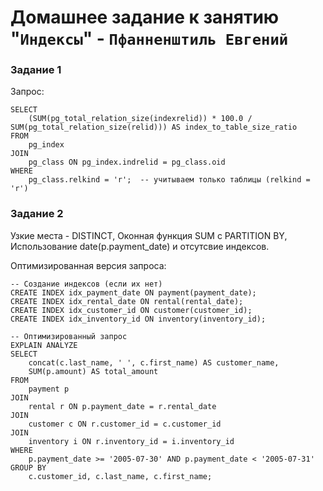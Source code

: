 # Домашнее задание к занятию "`Индексы`" - `Пфанненштиль Евгений`


### Задание 1

Запрос:

    SELECT 
        (SUM(pg_total_relation_size(indexrelid)) * 100.0 / SUM(pg_total_relation_size(relid))) AS index_to_table_size_ratio
    FROM 
        pg_index
    JOIN 
        pg_class ON pg_index.indrelid = pg_class.oid
    WHERE 
        pg_class.relkind = 'r';  -- учитываем только таблицы (relkind = 'r')
  
### Задание 2

Узкие места - DISTINCT, Оконная функция SUM с PARTITION BY, Использование date(p.payment_date) и отсутсвие индексов.

Оптимизированная версия запроса:

    -- Создание индексов (если их нет)
    CREATE INDEX idx_payment_date ON payment(payment_date);
    CREATE INDEX idx_rental_date ON rental(rental_date);
    CREATE INDEX idx_customer_id ON customer(customer_id);
    CREATE INDEX idx_inventory_id ON inventory(inventory_id);

    -- Оптимизированный запрос
    EXPLAIN ANALYZE
    SELECT 
        concat(c.last_name, ' ', c.first_name) AS customer_name,
        SUM(p.amount) AS total_amount
    FROM 
        payment p
    JOIN 
        rental r ON p.payment_date = r.rental_date
    JOIN 
        customer c ON r.customer_id = c.customer_id
    JOIN 
        inventory i ON r.inventory_id = i.inventory_id
    WHERE 
        p.payment_date >= '2005-07-30' AND p.payment_date < '2005-07-31'
    GROUP BY 
        c.customer_id, c.last_name, c.first_name;
